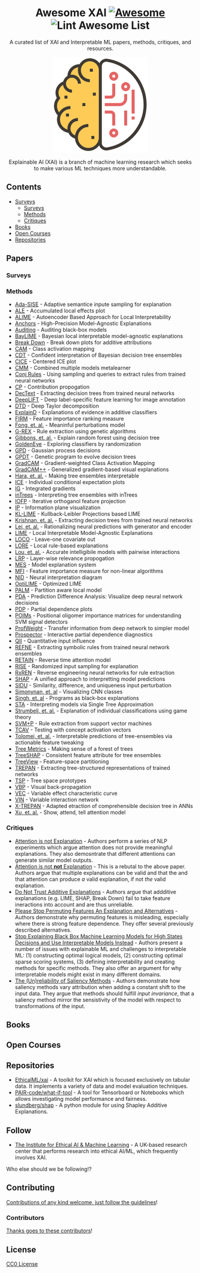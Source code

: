 <div align="center">

<!-- title -->
<!--lint ignore no-dead-urls-->
# Awesome XAI [![Awesome](https://awesome.re/badge.svg)](https://awesome.re) ![Lint Awesome List](https://github.com/altamiracorp/awesome-xai/workflows/Lint%20Awesome%20List/badge.svg)

<!-- subtitle -->
A curated list of XAI and Interpretable ML papers, methods, critiques, and resources.

<!-- image -->
<img src="https://github.com/altamiracorp/awesome-xai/blob/master/images/icon.png?raw=true" />

<!-- description -->
Explainable AI (XAI) is a branch of machine learning research which seeks to make various 
ML techniques more understandable.

</div>

<!-- TOC -->

## Contents
- [Surveys](#surveys)
    - [Surveys](#surveys)
    - [Methods](#methods)
    - [Critiques](#critiques)
- [Books](#books)
- [Open Courses](#open-courses)
- [Repositories](#repositories)


<!-- CONTENT -->
## Papers
### Surveys
### Methods
* [Ada-SISE](https://arxiv.org/abs/2102.07799) -
    Adaptive semantice inpute sampling for explanation
* [ALE](https://rss.onlinelibrary.wiley.com/doi/abs/10.1111/rssb.12377) -
    Accumulated local effects plot
* [ALIME](https://link.springer.com/chapter/10.1007/978-3-030-33607-3_49) -
    Autoencoder Based Approach for Local Interpretability
* [Anchors](https://ojs.aaai.org/index.php/AAAI/article/view/11491) -
    High-Precision Model-Agnostic Explanations
* [Auditing](https://link.springer.com/article/10.1007/s10115-017-1116-3) -
    Auditing black-box models
* [BayLIME](https://arxiv.org/abs/2012.03058) -
    Bayesian local interpretable model-agnostic explanations
* [Break Down](http://ema.drwhy.ai/breakDown.html#BDMethod) -
    Break down plots for additive attributions
* [CAM](https://www.cv-foundation.org/openaccess/content_cvpr_2016/papers/Zhou_Learning_Deep_Features_CVPR_2016_paper.pdf) -
    Class activation mapping
* [CDT](https://ieeexplore.ieee.org/abstract/document/4167900) -
    Confident interpretation of Bayesian decision tree ensembles
* [CICE](https://christophm.github.io/interpretable-ml-book/ice.html) -
    Centered ICE plot
* [CMM](https://citeseerx.ist.psu.edu/viewdoc/download?doi=10.1.1.40.2710&rep=rep1&type=pdf) -
    Combined multiple models metalearner
* [Conj Rules](https://www.sciencedirect.com/science/article/pii/B9781558603356500131) -
    Using sampling and queries to extract rules from trained neural networks
* [CP](https://ieeexplore.ieee.org/abstract/document/6597214) -
    Contribution propogation
* [DecText](https://dl.acm.org/doi/abs/10.1145/775047.775113) -
    Extracting decision trees from trained neural networks
* [DeepLIFT](https://ieeexplore-ieee-org.ezproxy.libraries.wright.edu/abstract/document/9352498) -
    Deep label-specific feature learning for image annotation
* [DTD](https://www.sciencedirect.com/science/article/pii/S0031320316303582) -
    Deep Taylor decomposition
* [ExplainD](https://www.aaai.org/Papers/IAAI/2006/IAAI06-018.pdf) -
    Explanations of evidence in additive classifiers
* [FIRM](https://link.springer.com/chapter/10.1007/978-3-642-04174-7_45) -
    Feature importance ranking measure
* [Fong, et. al.](https://openaccess.thecvf.com/content_iccv_2017/html/Fong_Interpretable_Explanations_of_ICCV_2017_paper.html) -
    Meaninful perturbations model
* [G-REX](https://www.academia.edu/download/51462700/s0362-546x_2896_2900267-220170122-9600-1njrpyx.pdf) -
    Rule extraction using genetic algorithms
* [Gibbons, et. al.](https://www.ncbi.nlm.nih.gov/pmc/articles/PMC3977175/) -
    Explain random forest using decision tree
* [GoldenEye](https://link-springer-com.ezproxy.libraries.wright.edu/article/10.1007/s10618-014-0368-8) -
    Exploring classifiers by randomization
* [GPD](https://arxiv.org/abs/0912.1128) -
    Gaussian process decisions
* [GPDT](https://ieeexplore.ieee.org/abstract/document/4938655) -
    Genetic program to evolve decision trees
* [GradCAM](https://openaccess.thecvf.com/content_iccv_2017/html/Selvaraju_Grad-CAM_Visual_Explanations_ICCV_2017_paper.html) -
    Gradient-weighted Class Activation Mapping
* [GradCAM++](https://ieeexplore.ieee.org/abstract/document/8354201/) -
    Generalized gradient-based visual explanations
* [Hara, et. al.](https://arxiv.org/abs/1606.05390) -
    Making tree ensembles interpretable
* [ICE](https://www.tandfonline.com/doi/abs/10.1080/10618600.2014.907095) -
    Individual conditional expectation plots
* [IG](http://proceedings.mlr.press/v70/sundararajan17a/sundararajan17a.pdf) -
    Integrated gradients
* [inTrees](https://link.springer.com/article/10.1007/s41060-018-0144-8) -
    Interpreting tree ensembles with inTrees
* [IOFP](https://arxiv.org/abs/1611.04967) -
    Iterative orthoganol feature projection
* [IP](https://arxiv.org/abs/1703.00810) -
    Information plane visualization
* [KL-LIME](https://arxiv.org/abs/1810.02678) -
    Kullback-Leibler Projections based LIME
* [Krishnan, et. al.](https://www.sciencedirect.com/science/article/abs/pii/S0031320398001812) -
    Extracting decision trees from trained neural networks
* [Lei, et. al.](https://arxiv.org/abs/1606.04155) -
    Rationalizing neural predictions with generator and encoder
* [LIME](https://dl.acm.org/doi/abs/10.1145/2939672.2939778) -
    Local Interpretable Model-Agnostic Explanations
* [LOCO](https://amstat.tandfonline.com/doi/abs/10.1080/01621459.2017.1307116#.YEkdZ7CSmUk) -
    Leave-one covariate out
* [LORE](https://arxiv.org/abs/1805.10820) -
    Local rule-based explanations
* [Lou, et. al.](https://dl.acm.org/doi/abs/10.1145/2487575.2487579) -
    Accurate intelligibile models with pairwise interactions
* [LRP](https://journals.plos.org/plosone/article?id=10.1371/journal.pone.0130140) -
    Layer-wise relevance propogation
* [MES](https://ieeexplore.ieee.org/abstract/document/7738872) -
    Model explanation system
* [MFI](https://arxiv.org/abs/1611.07567) -
    Feature importance measure for non-linear algorithms
* [NID](https://www.sciencedirect.com/science/article/abs/pii/S0304380002000649) -
    Neural interpretation diagram
* [OptiLIME](https://arxiv.org/abs/2006.05714) -
    Optimized LIME
* [PALM](https://dl.acm.org/doi/abs/10.1145/3077257.3077271) -
    Partition aware local model
* [PDA](https://arxiv.org/abs/1702.04595) -
    Prediction Difference Analysis: Visualize deep neural network decisions
* [PDP](https://projecteuclid.org/download/pdf_1/euclid.aos/1013203451) -
    Partial dependence plots
* [POIMs](https://academic.oup.com/bioinformatics/article/24/13/i6/233341) -
    Positional oligomer importance matrices for understanding SVM signal detectors
* [ProfWeight](https://arxiv.org/abs/1807.07506) -
    Transfer information from deep network to simpler model
* [Prospector](https://dl.acm.org/doi/abs/10.1145/2858036.2858529) -
    Interactive partial dependence diagnostics
* [QII](https://ieeexplore.ieee.org/abstract/document/7546525) -
    Quantitative input influence
* [REFNE](https://content.iospress.com/articles/ai-communications/aic272) -
    Extracting symbolic rules from trained neural network ensembles
* [RETAIN](https://arxiv.org/abs/1608.05745) -
    Reverse time attention model
* [RISE](https://arxiv.org/abs/1806.07421) -
    Randomized input sampling for explanation
* [RxREN](https://link.springer.com/article/10.1007%2Fs11063-011-9207-8) -
    Reverse engineering neural networks for rule extraction
* [SHAP](https://arxiv.org/abs/1705.07874) -
    A unified approach to interpretting model predictions
* [SIDU](https://arxiv.org/abs/2101.10710) -
    Similarity, difference, and uniqueness input perturbation
* [Simonynan, et. al](https://arxiv.org/abs/1312.6034) -
    Visualizing CNN classes
* [Singh, et. al](https://arxiv.org/abs/1611.07579) -
    Programs as black-box explanations
* [STA](https://arxiv.org/abs/1610.09036) -
    Interpreting models via Single Tree Approximation
* [Strumbelj, et. al.](https://www.jmlr.org/papers/volume11/strumbelj10a/strumbelj10a.pdf) -
    Explanation of individual classifications using game theory
* [SVM+P](https://www.academia.edu/download/2471122/3uecwtv9xcwxg6r.pdf) -
    Rule extraction from support vector machines
* [TCAV](https://openreview.net/forum?id=S1viikbCW) -
    Testing with concept activation vectors
* [Tolomei, et. al.](https://dl.acm.org/doi/abs/10.1145/3097983.3098039) -
    Interpretable predictions of tree-ensembles via actionable feature tweaking
* [Tree Metrics](https://www.researchgate.net/profile/Edward-George-2/publication/2610587_Making_Sense_of_a_Forest_of_Trees/links/55b1085d08aec0e5f430eb40/Making-Sense-of-a-Forest-of-Trees.pdf) -
    Making sense of a forest of trees
* [TreeSHAP](https://arxiv.org/abs/1706.06060) -
    Consistent feature attribute for tree ensembles
* [TreeView](https://arxiv.org/abs/1611.07429) -
    Feature-space partitioning
* [TREPAN](http://www.inf.ufrgs.br/~engel/data/media/file/cmp121/TREPAN_craven.nips96.pdf) -
    Extracting tree-structured representations of trained networks
* [TSP](https://dl.acm.org/doi/abs/10.1145/3412815.3416893) -
    Tree space prototypes
* [VBP](http://www.columbia.edu/~aec2163/NonFlash/Papers/VisualBackProp.pdf) -
    Visual back-propagation
* [VEC](https://ieeexplore.ieee.org/abstract/document/5949423) -
    Variable effect characteristic curve
* [VIN](https://dl.acm.org/doi/abs/10.1145/1014052.1014122) -
    Variable interaction network
* [X-TREPAN](https://arxiv.org/abs/1508.07551) -
    Adapted etraction of comprehensible decision tree in ANNs
* [Xu, et. al.](http://proceedings.mlr.press/v37/xuc15) -
    Show, attend, tell attention model

### Critiques
* [Attention is not Explanation](https://arxiv.org/abs/1902.10186) -
    Authors perform a series of NLP experiments which argue attention does not
    provide meaningful explanations. They also demosntrate that different
    attentions can generate similar model outputs.
* [Attention is not **not** Explanation](https://arxiv.org/abs/1908.04626) -
    This is a rebutal to the above paper. Authors argue that multiple
    explanations can be valid and that the and that attention can produce *a*
    valid explanation, if not *the* valid explanation.
* [Do Not Trust Additive Explanations](https://arxiv.org/abs/1903.11420) -
    Authors argue that addditive explanations (e.g. LIME, SHAP, Break Down) fail
    to take feature ineractions into account and are thus unreliable.
* [Please Stop Permuting Features An Explanation and Alternatives](https://arxiv.org/abs/1905.03151) -
    Authors demonstrate why permuting features is misleading, especially where
    there is strong feature dependence. They offer several previously described
    alternatives.
* [Stop Explaining Black Box Machine Learning Models for High States Decisions and Use Interpretable Models Instead](https://www.nature.com/articles/s42256-019-0048-x?fbclid=IwAR3156gP-ntoAyw2sHTXo0Z8H9p-2wBKe5jqitsMCdft7xA0P766QvSthFs) -
    Authors present a number of issues with explainable ML and challenges to
    interpretable ML: (1) constructing optimal logical models, (2) constructing
    optimal sparse scoring systems, (3) defining interpretability and creating
    methods for specific methods. They also offer an argument for why
    interpretable models might exist in many different domains.
* [The (Un)reliability of Saliency Methods](https://link.springer.com/chapter/10.1007/978-3-030-28954-6_14) -
    Authors demonstrate how saliency methods vary attribution when adding a
    constant shift to the input data. They argue that methods should fulfill
    *input invariance*, that a saliency method mirror the sensistivity of the
    model with respect to transformations of the input.


## Books

## Open Courses

## Repositories

- [EthicalML/xai](https://github.com/EthicalML/xai) - A toolkit for XAI which is focused exclusively on tabular data. It implements a variety of data and model evaluation techniques.
- [PAIR-code/what-if-tool](https://github.com/PAIR-code/what-if-tool) - A tool for Tensorboard or Notebooks which allows investigating model performance and fairness.
- [slundberg/shap](https://github.com/slundberg/shap) - A python module for using Shapley Additive Explanations.


<!-- END CONTENT -->

## Follow
- [The Institute for Ethical AI & Machine Learning](https://ethical.institute/index.html) - A UK-based research center that performs research into ethical AI/ML, which frequently involves XAI.

Who else should we be following!?

## Contributing

[Contributions of any kind welcome, just follow the guidelines](contributing.md)!

### Contributors
[Thanks goes to these contributors](https://github.com/altamiracorp/awesome-xai/graphs/contributors)!

## License
[CC0 License](license)
